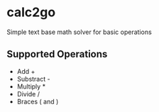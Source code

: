 # calc2go
Simple text base math solver for basic operations

## Supported Operations
- Add +
- Substract -
- Multiply *
- Divide /
- Braces ( and )
